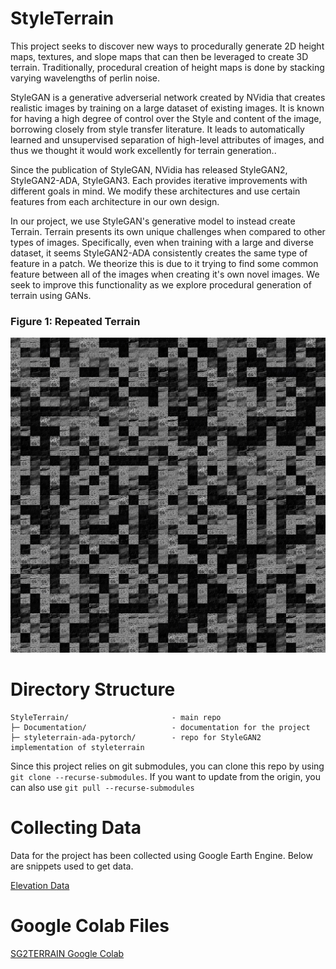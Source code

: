 # StyleTerrain 

This project seeks to discover new ways to procedurally generate 2D height maps, textures, and slope maps that can then be leveraged to create 3D terrain. Traditionally, procedural creation of height maps is done by stacking varying wavelengths of perlin noise.

StyleGAN is a generative adverserial network created by NVidia that creates realistic images by training on a large dataset of existing images. It is known for having a high degree of control over the Style and content of the image, borrowing closely from style transfer literature. It leads to automatically learned and unsupervised separation of high-level attributes of images, and thus we thought it would work excellently for terrain generation.. 

Since the publication of StyleGAN, NVidia has released StyleGAN2, StyleGAN2-ADA, StyleGAN3. Each provides iterative improvements with different goals in mind. We modify these architectures and use certain features from each architecture in our own design.

In our project, we use StyleGAN's generative model to instead create Terrain. Terrain presents its own unique challenges when compared to other types of images. Specifically, even when training with a large and diverse dataset, it seems StyleGAN2-ADA consistently creates the same type of feature in a patch. We theorize this is due to it trying to find some common feature between all of the images when creating it's own novel images. We seek to improve this functionality as we explore procedural generation of terrain using GANs.  


### Figure 1: Repeated Terrain
![Repeated Features](/Documentation/repeated_terrain.jpg "Repeated Terrain")


# Directory Structure
```
StyleTerrain/                       - main repo
├─ Documentation/                   - documentation for the project
├─ styleterrain-ada-pytorch/        - repo for StyleGAN2 implementation of styleterrain
```
Since this project relies on git submodules, you can clone this repo by using `git clone --recurse-submodules`. If you want to update from the origin, you can also use `git pull --recurse-submodules`


# Collecting Data
Data for the project has been collected using Google Earth Engine. Below are snippets used to get data.

[Elevation Data](https://code.earthengine.google.com/36cca61d217d03cd4d600b42bb13a302)

# Google Colab Files
[SG2TERRAIN Google Colab](https://colab.research.google.com/drive/1Za6B0U355xvsaDbwVgnCDN9UVPHliNFw?usp=sharing)